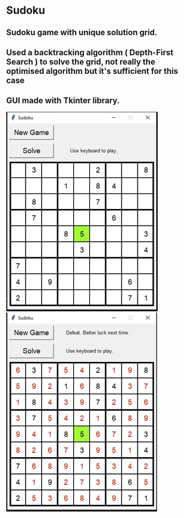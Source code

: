 # Sudoku
## Sudoku game with unique solution grid.
## Used a backtracking algorithm ( Depth-First Search ) to solve the grid, not really the optimised algorithm but it's sufficient for this case
## GUI made with Tkinter library.

![](images/1.jpg)
![](images/2.jpg)
